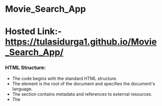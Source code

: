# Movie_Search_App
# Hosted Link:-https://tulasidurga1.github.io/Movie_Search_App/
### HTML Structure:

- The code begins with the standard HTML structure.
- The <html> element is the root of the document and specifies the document's language.
- The <head> section contains metadata and references to external resources.
- The <title> element sets the title of the web page displayed in the browser.
- External styles are linked using the <link> tag.
### JavaScript and DOM Manipulation:

- JavaScript is used to add interactivity to the web page.
- DOM (Document Object Model) elements are accessed and manipulated using JavaScript.
- Key JavaScript components include:
document.getElementById(): Used to select and access elements by their unique IDs in the HTML.
- Event listeners (addEventListener): Used to respond to user interactions, such as button clicks.
- Functions: Defined to perform specific tasks, such as fetching data from an API and updating the DOM.
#  User Input and API Request:

- An input field (<input>) allows users to enter a movie name.
- When the "Search" button is clicked, a JavaScript function is called to handle the user's request.
- The user's input is retrieved from the input field.
- The fetch function is used to make an asynchronous request to an external API (OMDB API) to search for movies based on the user's input.
- The API response is handled using async/await to ensure asynchronous execution.
### API Integration:

- The code integrates with an external API (OMDB API) to fetch movie data.
- The API key is included in the request URL for authentication.
- The API responds with data in JSON format, which is parsed in JavaScript.
### Displaying Search Results:

Search results are displayed in a designated area of the web page (the "root" div).
Existing content in the "root" div is cleared before displaying new results.
For each movie found in the API response, a new HTML element is dynamically created to display the movie's poster, title, and year.
These elements are appended to the "root" div to display the search results in a grid-like format.
### CSS Styling:

- CSS (Cascading Style Sheets) is used to define the visual presentation of elements on the web page.
- CSS properties like margin, padding, font-size, and border-radius are used to style elements such as buttons and input fields.
- Elements like images (<img>), headings (<h3>), and divs are styled for consistent visual design.
### Error Handling:

Error handling is implemented to catch and log any errors that may occur during the API request or data processing.
In summary, this code demonstrates a basic web page that allows users to search for movies using an external API (OMDB API). It combines HTML for structure, CSS for styling, and JavaScript for interactivity and data retrieval. The code follows a structured approach to create a user-friendly movie search interface.
